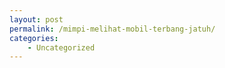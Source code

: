 ```yaml
---
layout: post
permalink: /mimpi-melihat-mobil-terbang-jatuh/
categories:
    - Uncategorized
---
```


